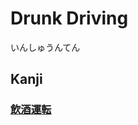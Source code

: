 # Drunk Driving
いんしゅうんてん
## Kanji
### [飲](../Kanji/kanji-dict/飲.md)[酒](../Kanji/kanji-dict/酒.md)[運](../Kanji/kanji-dict/運.md)[転](../Kanji/kanji-dict/転.md)
